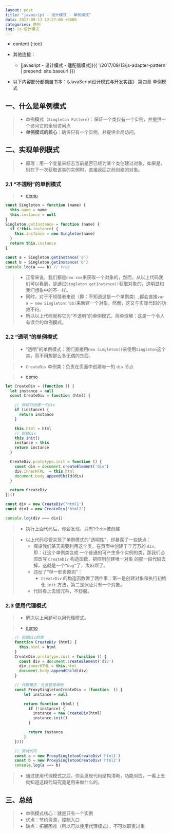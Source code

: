 ```yaml
---
layout: post
title: "javasript - 设计模式 - 单例模式"
data: 2017-09-13 12:27:00 +0800
categories: 原创
tag: js-设计模式
---
```

* content
{:toc}

* 其他连接：
    + [javasript - 设计模式 - 适配器模式]({{ '/2017/09/13/js-adapter-pattern' | prepend: site.baseurl }})
    
* 以下内容部分都摘自书本：《JavaScript设计模式与开发实践》 第四章 单例模式

<!-- more -->

## 一、什么是单例模式

> * 单例模式（`Singleton Pattern`）：保证一个类仅有一个实例，并提供一个访问它的全局访问点
> * **单例模式的核心**：确保只有一个实例，并提供全局访问。

## 二、实现单例模式

> * 原理：用一个变量来标志当前是否已经为某个类创建过对象，如果是，则在下一次获取该类的实例时，直接返回之前创建的对象。

### 2.1 “不透明”的单例模式

> * [demo](/effects/demo/js/designPattern/singleton/v1.html)

```js
const Singleton = function (name) {
  this.name = name
  this.instance = null
}
Singleton.getInstance = function (name) {
  if (!this.instance) {
    this.instance = new Singleton(name)
  }
  return this.instance
}

const a = Singleton.getInstance('a')
const b = Singleton.getInstance('b')
console.log(a === b) // true
```

> * 正常来说，我们都是`new xxx`来获取一个对象的，然而，从以上代码我们可以看到，是通过`Singleton.getInstance()`获取对象的，这明显和我们想象中的不一样。
> * 同时，对于不知情者来说（即：不知道这是一个单例类）,都会直接`var a = new Singleton('bb)`来新建一个对象，然而，这又与实际代码的功效不符。
> * 所以以上代码就称它为“不透明”的单例模式，简单理解：这是一个令人有误会的单例模式。

### 2.2 “透明”的单例模式

> * “透明”的单例模式：我们直接用`new Singleton()`来使用`Singleton`这个类，而不用想那么多无谓的东西。

> * `CreateDiv` 单例类：负责在页面中创建唯一的 `div` 节点

> * [demo](/effects/demo/js/designPattern/singleton/v2.html)

```js
let CreateDiv = (function () {
  let instance = null
  const CreateDiv = function (html) {

    // 保证只创建一个div
    if (instance) {
      return instance
    }

    this.html = html
    // 创建div
    this.init()
    instance = this
    return instance
  }

  CreateDiv.prototype.init = function () {
    const div = document.createElement('div')
    div.innerHTML  = this.html
    document.body.appendChild(div)
  }

  return CreateDiv
})()

const div = new CreateDiv('html1')
const div1 = new CreateDiv('html2')

console.log(div === div1)
```

> * 执行上面代码后，你会发现，只有1个`div`被创建

> * 以上代码尽管实现了单例模式的“透明性”，却暴露了一些缺点：
>    * 假设我们某天需要利用这个类，在页面中创建千千万万的 `div`，即：让这个单例类变成
>          一个普通的可产生多个实例的类，那我们必须改写 `CreateDiv` 构造函数，把控制创建唯一对象
>          的那一段代码去掉，这就是一个`“bug”`了，太麻烦了。
>    * 违反了“单一职责原则”：
>        * `CreateDiv` 的构造函数做了两件事：第一是创建对象和执行初始化 `init` 方法，第二是保证只有一个对象。
>    * 代码看上去很冗杂，不舒服。

      
### 2.3 使用**代理模式**

> * 解决以上问题可以用代理模式。

> * [demo](/effects/demo/js/designPattern/singleton/v3.html)

```js
    // 创建div的类
    function CreateDiv (html) {
      this.html = html
    }
    CreateDiv.prototype.init = function () {
      const div = document.createElement('div')
      div.innerHTML = this.html
      document.body.appendChild(div)
    }

    // 代理模式：负责管理单例
    const ProxySingletonCreateDiv = (function  () {
        let instance = null

        return function (html) {
          if (!instance) {
            instance = new CreateDiv(html)
            instance.init()
          }

          return instance
        }
    })()

    // 测试代码
    const a = new ProxySingletonCreateDiv('html1')
    const b = new ProxySingletonCreateDiv('html2')
    console.log(a === b)
```

> * 通过使用代理模式之后，你会发现代码结构清晰，功能对应，一看上去就知道这段代码究竟是用来做什么的。

## 三、总结

> * 单例模式核心：就是只有一个实例
> * 优点：节约资源，控制入口
> * 缺点：拓展困难（所以可以使用代理模式），不可以职责过重